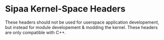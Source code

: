 # Sipaa Kernel-Space Headers

These headers should not be used for userspace application developement, but instead for module developement & modding the kernel.
These headers are only compatible with C++.